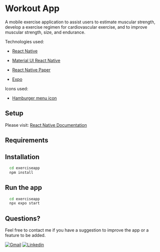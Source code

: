 
# Workout App

A mobile exercise application to assist users to estimate muscular strength, develop a exercise regimen for cardiovascular exercise, and to improve muscular strength, size, and endurance. 

Technologies used: 
- [React Native](https://reactnative.dev/docs/getting-started)

- [Material UI React Native](https://www.react-native-material.com/docs/getting-started)

- [React Native Paper](https://callstack.github.io/react-native-paper/getting-started.html)

- [Expo](https://docs.expo.dev/)

Icons used: 
- [Hamburger menu icon](https://www.iconfinder.com/)

## Setup
Please visit: [React Native Documentation](https://reactnative.dev/docs/environment-setup)

## Requirements

## Installation
```bash
  cd exerciseapp
  npm install
```

## Run the app
```bash
  cd exerciseapp
  npx expo start
```

## Questions?
Feel free to contact me if you have a suggestion to improve the app or a feature to be added. 


[![Gmail](https://img.shields.io/badge/Gmail-D14836?style=for-the-badge&logo=gmail&logoColor=white)](daniel.ek.park@gmail.com)
[![Linkedin](https://img.shields.io/badge/Linkedin-Linkedin%20-blue)](https://www.linkedin.com/in/daniel-park-70878119a/)

